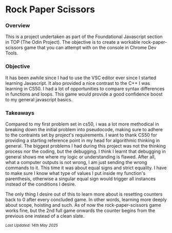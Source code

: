 <h1> Rock Paper Scissors</h1>

<h3> Overview</h3>
<p> This is a project undertaken as part of the Foundational Javascript section in TOP (The Odin Project). The objective is
to create a workable rock-paper-scissors game that you can attempt with on the console in Chrome Dev Tools.</p>

<h3>Objective</h3>
<p> It has been awhile since I had to use the VSC editor ever since I started learning Javascript. It also provided a nice contrast to the C++ 
I was learning in CS50. I had a lot of opportunities to compare syntax differences in functions and loops. This game would provide a good confidence boost to my general javascript basics.</p>

<h3>Takeaways</h3>
<p>Compared to my first problem set in cs50, i was a lot more methodical in breaking down the initial problem into pseudocode, making sure to adhere to the contraints set by project's requirements. I want to thank CS50 for providing a starting reference point in my head for algorithmic thinking in general. The biggest problems I had during this project was not the thinking process nor the coding, but the debugging. I think I learnt that debugging in general shows me where my logic or understanding is flawed. After all, what a computer outputs is not wrong, I am just sending the wrong commands to it. This time it was about equal signs and strict equality. I have to make sure I know what type of values I put inside my function's parenthesis, otherwise a singular equal sign would trigger all instances instead of the conditions I desire. 

The only thing I desire out of this to learn more about is resetting counters back to 0 after every concluded game. In other words, learning more deeply about scope, hoisting and such. As of now the rock-paper-scissors game works fine, but the 2nd full game onwards the counter begins from the previous one instead of a clean slate.  <p>

<i><small>Last Updated: 14th May 2025</small></i>